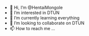 - 👋 Hi, I’m @HentaiMongole
- 👀 I’m interested in DTUN
- 🌱 I’m currently learning everything
- 💞️ I’m looking to collaborate on DTUN
- 📫 How to reach me ...

<!---
HentaiMongole/HentaiMongole is a ✨ special ✨ repository because its `README.md` (this file) appears on your GitHub profile.
You can click the Preview link to take a look at your changes.
--->
